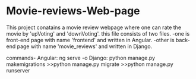 # Movie-reviews-Web-page

This project conatains a movie review webpage where one can rate the movie by 'upVoting' and 'downVoting'.
  this file consists of two files.
    -one is front-end page with name 'frontend' and written in Angular.
    -other is back-end page with name 'movie_reviews' and written in Django.
  
commands-
Angular: ng serve -o
Django: python manage.py makemigrations >>python manage.py migrate >>python manage.py runserver
